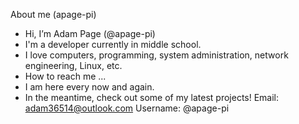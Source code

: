 About me (apage-pi)

- Hi, I’m Adam Page (@apage-pi)
- I'm a developer currently in middle school.
- I love computers, programming, system administration, network engineering, Linux, etc.
- How to reach me ...
- I am here every now and again.
- In the meantime, check out some of my latest projects!
Email: adam36514@outlook.com
Username: @apage-pi

<!---
apage-pi/apage-pi is a ✨ special ✨ repository because its `README.md` (this file) appears on your GitHub profile.
You can click the Preview link to take a look at your changes.
--->
